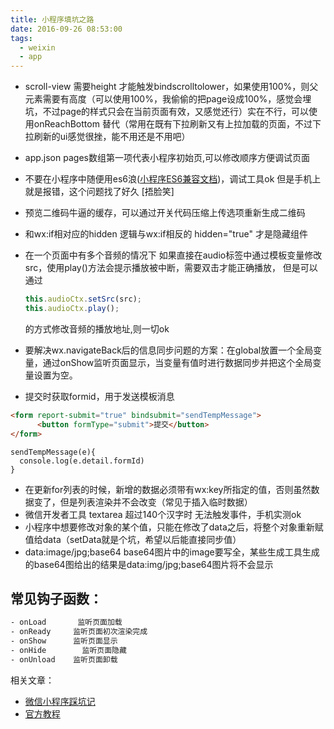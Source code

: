```yaml
---
title: 小程序填坑之路
date: 2016-09-26 08:53:00
tags:
  - weixin
  - app
---
```

- scroll-view 需要height 才能触发bindscrolltolower，如果使用100%，则父元素需要有高度（可以使用100%，我偷偷的把page设成100%，感觉会埋坑，不过page的样式只会在当前页面有效，又感觉还行）实在不行，可以使用onReachBottom 替代（常用在既有下拉刷新又有上拉加载的页面，不过下拉刷新的ui感觉很挫，能不用还是不用吧）
- app.json pages数组第一项代表小程序初始页,可以修改顺序方便调试页面
- 不要在小程序中随便用es6浪([小程序ES6兼容文档](https://mp.weixin.qq.com/debug/wxadoc/dev/devtools/details.html))，调试工具ok 但是手机上就是报错，这个问题找了好久 [捂脸笑]
- 预览二维码牛逼的缓存，可以通过开关代码压缩上传选项重新生成二维码
- 和wx:if相对应的hidden 逻辑与wx:if相反的  hidden="true" 才是隐藏组件
- 在一个页面中有多个音频的情况下
  如果直接在audio标签中通过模板变量修改src，使用play()方法会提示播放被中断，需要双击才能正确播放，
  但是可以通过
  ```javascript
  this.audioCtx.setSrc(src);
  this.audioCtx.play();   
  ```
  的方式修改音频的播放地址,则一切ok

- 要解决wx.navigateBack后的信息同步问题的方案：在global放置一个全局变量，通过onShow监听页面显示，当变量有值时进行数据同步并把这个全局变量设置为空。

- 提交时获取formid，用于发送模板消息

```HTML
<form report-submit="true" bindsubmit="sendTempMessage">
      <button formType="submit">提交</button>
</form>
```
```JACASCRIPT
sendTempMessage(e){
  console.log(e.detail.formId)
}
```

- 在更新for列表的时候，新增的数据必须带有wx:key所指定的值，否则虽然数据变了，但是列表渲染并不会改变（常见于插入临时数据）
- 微信开发者工具 textarea 超过140个汉字时 无法触发事件，手机实测ok
- 小程序中想要修改对象的某个值，只能在修改了data之后，将整个对象重新赋值给data（setData就是个坑，希望以后能直接同步值）
- data:image/jpg;base64    base64图片中的image要写全，某些生成工具生成的base64图给出的结果是data:img/jpg;base64图片将不会显示

## 常见钩子函数：
```HTML
- onLoad       监听页面加载
- onReady     监听页面初次渲染完成
- onShow      监听页面显示
- onHide        监听页面隐藏
- onUnload    监听页面卸载
```

相关文章：
- [微信小程序踩坑记](http://www.acfunc.com/)
- [官方教程](https://mp.weixin.qq.com/debug/wxadoc/dev/?t=1474644087418)
